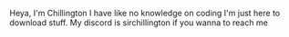 Heya, I'm Chillington
I have like no knowledge on coding
I'm just here to download stuff.
My discord is sirchillington if you wanna to reach me
